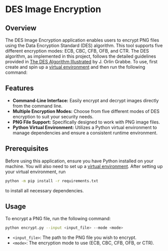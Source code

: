 # DES Image Encryption

## Overview

The DES Image Encryption application enables users to encrypt PNG files using the Data Encryption Standard (DES) algorithm. This tool supports five different encryption modes: ECB, CBC, CFB, OFB, and CTR. The DES algorithm, as implemented in this project, follows the detailed guidelines provided in [The DES Algorithm Illustrated](https://page.math.tu-berlin.de/~kant/teaching/hess/krypto-ws2006/des.htm) by J. Orlin Grabbe. To use, first create and spin up a [virtual environment](https://docs.python.org/3/library/venv.html) and then run the following command:

## Features

- **Command-Line Interface:** Easily encrypt and decrypt images directly from the command line.
- **Multiple Encryption Modes:** Choose from five different modes of DES encryption to suit your security needs.
- **PNG File Support:** Specifically designed to work with PNG image files.
- **Python Virtual Environment:** Utilizes a Python virtual environment to manage dependencies and ensure a consistent runtime environment.

## Prerequisites

Before using this application, ensure you have Python installed on your machine. You will also need to set up a [virtual environment](https://docs.python.org/3/library/venv.html). After setting up your virtual environment, run

```bash
python -m pip install -r requirements.txt
```

to install all necessary dependencies.

## Usage

To encrypt a PNG file, run the following command:

```bash
python encrypt.py --input <input_file> --mode <mode>
```

- `<input_file>`: The path to the PNG file you wish to encrypt.
- `<mode>`: The encryption mode to use (ECB, CBC, CFB, OFB, or CTR).
